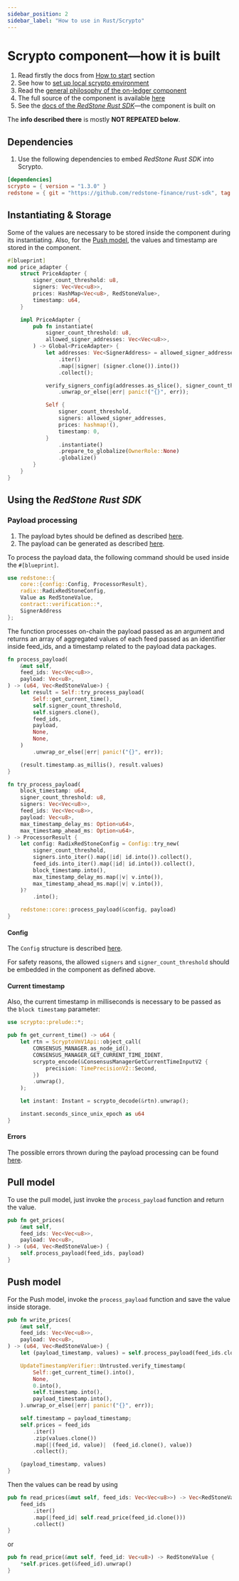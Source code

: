 ```yaml
---
sidebar_position: 2
sidebar_label: "How to use in Rust/Scrypto"
---
```


# Scrypto component—how it is built

1. Read firstly the docs from [How to start](../) section
2. See how to [set up local scrypto environment](https://github.com/redstone-finance/redstone-oracles-monorepo/tree/main/packages/radix-connector/scrypto/README.md)
3. Read the [general philosophy of the on-ledger component](https://github.com/redstone-finance/redstone-oracles-monorepo/blob/main/packages/radix-connector/scrypto/contracts/price_adapter/README.md)
4. The full source of the component is available [here](https://github.com/redstone-finance/redstone-oracles-monorepo/tree/main/packages/radix-connector/scrypto/contracts/price_adapter)
5. See the [docs of the _RedStone Rust SDK_](https://docs.redstone.finance/rust/redstone/rust_sdk_2/redstone/index.html)—the component is built on

The **info described there** is mostly **NOT REPEATED below**.

## Dependencies

1. Use the following dependencies to embed _RedStone Rust SDK_ into Scrypto.

```toml
[dependencies]
scrypto = { version = "1.3.0" }
redstone = { git = "https://github.com/redstone-finance/rust-sdk", tag = "2.0.0", default-features = false, features = ["radix"] }
```

## Instantiating & Storage

Some of the values are necessary to be stored inside the component during its instantiating.
Also, for the [Push model](#push-model), the values and timestamp are stored in the component.

```rust
#[blueprint]
mod price_adapter {
    struct PriceAdapter {
        signer_count_threshold: u8,
        signers: Vec<Vec<u8>>,
        prices: HashMap<Vec<u8>, RedStoneValue>,
        timestamp: u64,
    }

    impl PriceAdapter {
        pub fn instantiate(
            signer_count_threshold: u8,
            allowed_signer_addresses: Vec<Vec<u8>>,
        ) -> Global<PriceAdapter> {
            let addresses: Vec<SignerAddress> = allowed_signer_addresses
                .iter()
                .map(|signer| (signer.clone()).into())
                .collect();

            verify_signers_config(addresses.as_slice(), signer_count_threshold)
                .unwrap_or_else(|err| panic!("{}", err));

            Self {
                signer_count_threshold,
                signers: allowed_signer_addresses,
                prices: hashmap!(),
                timestamp: 0,
            }
                .instantiate()
                .prepare_to_globalize(OwnerRole::None)
                .globalize()
        }
    }
}
```

## Using the _RedStone Rust SDK_

### Payload processing

1. The payload bytes should be defined as described [here](https://docs.redstone.finance/img/payload.png).
2. The payload can be generated as described [here](https://github.com/redstone-finance/redstone-oracles-monorepo/blob/main/packages/radix-connector/scrypto/README.md#preparing-sample-data).

To process the payload data, the following command should be used inside the `#[blueprint]`.

```rust
use redstone::{
    core::{config::Config, ProcessorResult},
    radix::RadixRedStoneConfig,
    Value as RedStoneValue,
    contract::verification::*,
    SignerAddress
};
```

The function processes on-chain the payload passed as an argument and returns an array of aggregated values of each feed passed as an identifier inside feed_ids, and a timestamp related to the payload data packages.

```rust
fn process_payload(
    &mut self,
    feed_ids: Vec<Vec<u8>>,
    payload: Vec<u8>,
) -> (u64, Vec<RedStoneValue>) {
    let result = Self::try_process_payload(
        Self::get_current_time(),
        self.signer_count_threshold,
        self.signers.clone(),
        feed_ids,
        payload,
        None,
        None,
    )
        .unwrap_or_else(|err| panic!("{}", err));

    (result.timestamp.as_millis(), result.values)
}

fn try_process_payload(
    block_timestamp: u64,
    signer_count_threshold: u8,
    signers: Vec<Vec<u8>>,
    feed_ids: Vec<Vec<u8>>,
    payload: Vec<u8>,
    max_timestamp_delay_ms: Option<u64>,
    max_timestamp_ahead_ms: Option<u64>,
) -> ProcessorResult {
    let config: RadixRedStoneConfig = Config::try_new(
        signer_count_threshold,
        signers.into_iter().map(|id| id.into()).collect(),
        feed_ids.into_iter().map(|id| id.into()).collect(),
        block_timestamp.into(),
        max_timestamp_delay_ms.map(|v| v.into()),
        max_timestamp_ahead_ms.map(|v| v.into()),
    )?
        .into();

    redstone::core::process_payload(&config, payload)
}

```

#### Config

The `Config` structure is described [here](https://docs.redstone.finance/rust/redstone/rust_sdk_2/redstone/core/config/struct.Config.html).

For safety reasons, the allowed `signers` and `signer_count_threshold` should be embedded in the component as defined above.

#### Current timestamp

Also, the current timestamp in milliseconds is necessary to be passed as the `block timestamp` parameter:

```rust
use scrypto::prelude::*;

pub fn get_current_time() -> u64 {
    let rtn = ScryptoVmV1Api::object_call(
        CONSENSUS_MANAGER.as_node_id(),
        CONSENSUS_MANAGER_GET_CURRENT_TIME_IDENT,
        scrypto_encode(&ConsensusManagerGetCurrentTimeInputV2 {
            precision: TimePrecisionV2::Second,
        })
        .unwrap(),
    );

    let instant: Instant = scrypto_decode(&rtn).unwrap();

    instant.seconds_since_unix_epoch as u64
}
```

#### Errors

The possible errors thrown during the payload processing can be found [here](https://docs.redstone.finance/rust/redstone/rust_sdk_2/redstone/network/error/enum.Error.html).

## Pull model

To use the pull model, just invoke the `process_payload` function and return the value.

```rust
pub fn get_prices(
    &mut self,
    feed_ids: Vec<Vec<u8>>,
    payload: Vec<u8>,
) -> (u64, Vec<RedStoneValue>) {
    self.process_payload(feed_ids, payload)
}
```

## Push model

For the Push model, invoke the `process_payload` function and save the value inside storage.

```rust
pub fn write_prices(
    &mut self,
    feed_ids: Vec<Vec<u8>>,
    payload: Vec<u8>,
) -> (u64, Vec<RedStoneValue>) {
    let (payload_timestamp, values) = self.process_payload(feed_ids.clone(), payload);

    UpdateTimestampVerifier::Untrusted.verify_timestamp(
        Self::get_current_time().into(),
        None,
        0.into(),
        self.timestamp.into(),
        payload_timestamp.into(),
    ).unwrap_or_else(|err| panic!("{}", err));

    self.timestamp = payload_timestamp;
    self.prices = feed_ids
        .iter()
        .zip(values.clone())
        .map(|(feed_id, value)|  (feed_id.clone(), value))
        .collect();

    (payload_timestamp, values)
}
```

Then the values can be read by using

```rust
pub fn read_prices(&mut self, feed_ids: Vec<Vec<u8>>) -> Vec<RedStoneValue> {
    feed_ids
        .iter()
        .map(|feed_id| self.read_price(feed_id.clone()))
        .collect()
}
```

or

```rust
pub fn read_price(&mut self, feed_id: Vec<u8>) -> RedStoneValue {
    *self.prices.get(&feed_id).unwrap()
}
```
